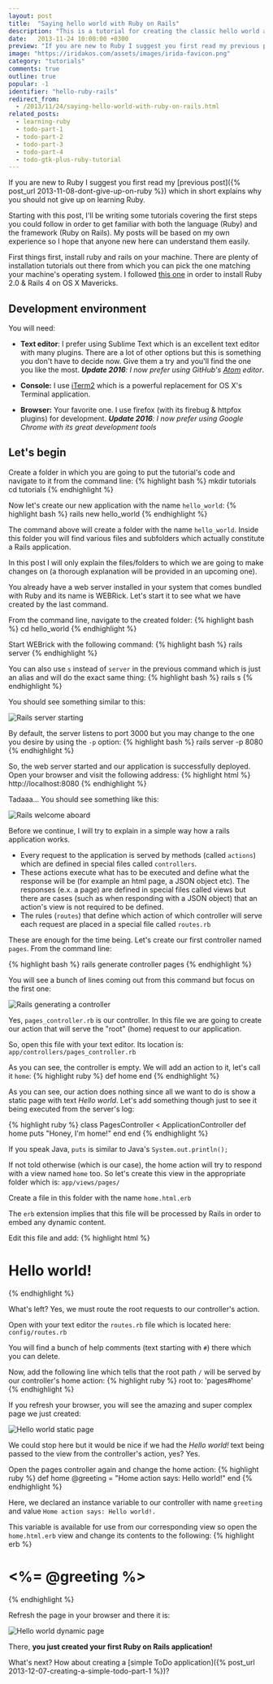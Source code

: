 ```yaml
---
layout: post
title:  "Saying hello world with Ruby on Rails"
description: "This is a tutorial for creating the classic hello world application with Ruby on Rails."
date:   2013-11-24 10:00:00 +0300
preview: "If you are new to Ruby I suggest you first read my previous post which in short explains why you should not give up on learning Ruby..."
image: "https://iridakos.com/assets/images/irida-favicon.png"
category: "tutorials"
comments: true
outline: true
popular: -1
identifier: "hello-ruby-rails"
redirect_from:
  - /2013/11/24/saying-hello-world-with-ruby-on-rails.html
related_posts:
  - learning-ruby
  - todo-part-1
  - todo-part-2
  - todo-part-3
  - todo-part-4
  - todo-gtk-plus-ruby-tutorial
---
```


If you are new to Ruby I suggest you first read my [previous post]({% post_url 2013-11-08-dont-give-up-on-ruby %}) which in short explains why you should not give up on learning Ruby.

Starting with this post, I'll be writing some tutorials covering the first steps you could follow in order to get familiar with both the language (Ruby) and the framework (Ruby on Rails). My posts will be based on my own experience so I hope that anyone new here can understand them easily.

First things first, install ruby and rails on your machine. There are plenty of installation tutorials out there from which you can pick the one matching your machine's operating system. I followed [this one](http://railsapps.github.io/installrubyonrails-mac.html) in order to install Ruby 2.0 & Rails 4 on OS X Mavericks.

## Development environment

You will need:

* **Text editor**: I prefer using Sublime Text which is an excellent text editor with many plugins. There are a lot of other options but this is something you don't have to decide now. Give them a try and you'll find the one you like the most. *__Update 2016__: I now prefer using GitHub's [Atom](https://atom.io/) editor*.

* **Console:** I use [iTerm2](http://www.iterm2.com/) which is a powerful replacement for OS X's Terminal application.

* **Browser:** Your favorite one. I use firefox (with its firebug & httpfox plugins) for development. *__Update 2016__: I now prefer using Google Chrome with its great development tools*


## Let's begin

Create a folder in which you are going to put the tutorial's code and navigate to it from the command line:
{% highlight bash %}
mkdir tutorials
cd tutorials
{% endhighlight %}

Now let's create our new application with the name `hello_world`:
{% highlight bash %}
rails new hello_world
{% endhighlight %}

The command above will create a folder with the name `hello_world`.
Inside this folder you will find various files and subfolders which actually constitute a Rails application.

In this post I will only explain the files/folders to which we are going to make changes on (a thorough explanation will be provided in an upcoming one).

You already have a web server installed in your system that comes bundled with Ruby and its name is WEBRick. Let's start it to see what we have created by the last command.

From the command line, navigate to the created folder:
{% highlight bash %}
cd hello_world
{% endhighlight %}

Start WEBrick with the following command:
{% highlight bash %}
rails server
{% endhighlight %}

You can also use `s` instead of `server` in the previous command which is just an alias and will do the exact same thing:
{% highlight bash %}
rails s
{% endhighlight %}

You should see something similar to this:

![Rails server starting](https://2.bp.blogspot.com/-NwLVOAjtjag/UpEp1H01XKI/AAAAAAAAAcQ/vgwNU0ZVSgI/s1600/webrick.png)

By default, the server listens to port 3000 but you may change to the one you desire by using the `-p` option:
{% highlight bash %}
rails server -p 8080
{% endhighlight %}

So, the web server started and our application is successfully deployed. Open your browser and visit the following address:
{% highlight html %}
http://localhost:8080
{% endhighlight %}

Tadaaa... You should see something like this:

![Rails welcome aboard](https://4.bp.blogspot.com/-jXXwccMm_OI/UpEuGykbR8I/AAAAAAAAAcc/iKkofkL8UmY/s640/first-hit.png)

Before we continue, I will try to explain in a simple way how a rails application works.

- Every request to the application is served by methods (called `actions`) which are defined in special files called `controllers`.
- These actions execute what has to be executed and define what the response will be (for example an html page, a JSON object etc). The responses (e.x. a page) are defined in special files called views but there are cases (such as when responding with a JSON object) that an action's view is not required to be defined.
- The rules (`routes`) that define which action of which controller will serve each request are placed in a special file called `routes.rb`

These are enough for the time being. Let's create our first controller named `pages`.
From the command line:

{% highlight bash %}
rails generate controller pages
{% endhighlight %}

You will see a bunch of lines coming out from this command but focus on the first one:

![Rails generating a controller](https://3.bp.blogspot.com/-ucr0i4t3rfk/UpE4sI-CjpI/AAAAAAAAAcs/BFFYthZjJng/s1600/generate-controller.png)

Yes, `pages_controller.rb` is our controller.
In this file we are going to create our action that will serve the "root" (home) request to our application.

So, open this file with your text editor. Its location is:
`app/controllers/pages_controller.rb`

As you can see, the controller is empty. We will add an action to it, let's call it `home`:
{% highlight ruby %}
def home
end
{% endhighlight %}

As you can see, our action does nothing since all we want to do is show a static page with text *Hello world*. Let's add something though just to see it being executed from the server's log:

{% highlight ruby %}
class PagesController < ApplicationController
  def home
    puts "Honey, I'm home!"
  end
end
{% endhighlight %}

If you speak Java, `puts` is similar to Java's `System.out.println();`

If not told otherwise (which is our case), the home action will try to respond with a view named `home` too.
So let's create this view in the appropriate folder which is:
`app/views/pages/`

Create a file in this folder with the name `home.html.erb`

The `erb` extension implies that this file will be processed by Rails in order to embed any dynamic content.

Edit this file and add:
{% highlight html %}
<h1>Hello world!</h1>
{% endhighlight %}

What's left? Yes, we must route the root requests to our controller's action.

Open with your text editor the `routes.rb` file which is located here:
`config/routes.rb`

You will find a bunch of help comments (text starting with `#`) there which you can delete.

Now, add the following line which tells that the root path `/` will be served by our controller's home action:
{% highlight ruby %}
root to: 'pages#home'
{% endhighlight %}

If you refresh your browser, you will see the amazing and super complex page we just created:

![Hello world static page](https://4.bp.blogspot.com/-fN7Mf2u71nE/UpFE0NERslI/AAAAAAAAAdE/vVDxnUFlrFM/s640/static.png)

We could stop here but it would be nice if we had the *Hello world!* text being passed to the view from the controller's action, yes? Yes.

Open the pages controller again and change the home action:
{% highlight ruby %}
def home
  @greeting = "Home action says: Hello world!"
end
{% endhighlight %}

Here, we declared an instance variable to our controller with name `greeting` and value `Home action says: Hello world!.`

This variable is available for use from our corresponding view so open the `home.html.erb` view and change its contents to the following:
{% highlight erb %}
<h1><%= @greeting %></h1>
{% endhighlight %}

Refresh the page in your browser and there it is:

![Hello world dynamic page](https://1.bp.blogspot.com/-z2SM6eyCAVc/UpFG9SrwaUI/AAAAAAAAAdQ/RHVlNsTm4o0/s640/home-hello.png)

There, **you just created your first Ruby on Rails application!**

What's next? How about creating a [simple ToDo application]({% post_url 2013-12-07-creating-a-simple-todo-part-1 %})?
